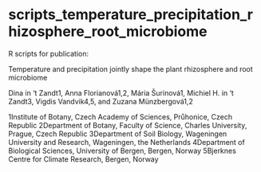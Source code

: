 # scripts_temperature_precipitation_rhizosphere_root_microbiome

R scripts for publication:

Temperature and precipitation jointly shape the plant rhizosphere and root microbiome

Dina in ‘t Zandt1, Anna Florianová1,2, Mária Šurinová1, Michiel H. in ‘t Zandt3, Vigdis Vandvik4,5, and Zuzana Münzbergová1,2

1Institute of Botany, Czech Academy of Sciences, Průhonice, Czech Republic 
2Department of Botany, Faculty of Science, Charles University, Prague, Czech Republic 
3Department of Soil Biology, Wageningen University and Research, Wageningen, the Netherlands
4Department of Biological Sciences, University of Bergen, Bergen, Norway
5Bjerknes Centre for Climate Research, Bergen, Norway
